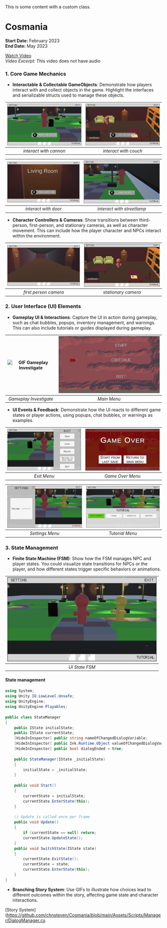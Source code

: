 <div className="my-class">
  This is some content with a custom class.
</div>

# Cosmania

**Start Date:** February 2023  
**End Date:** May 2023

[Watch Video](https://youtu.be/ZcUD4tmIc0k)  
_Video Excerpt:_ This video does not have audio

### 1. Core Game Mechanics

- **Interactable & Collectable GameObjects**: Demonstrate how players interact with and collect objects in the game. Highlight the interfaces and serializable structs used to manage these objects.

| ![GIF Cannon](./interact/interact%20cannon.gif) | ![GIF Couch](./interact/interact%20couch.gif) |
| :---------------------------------------------: | :-------------------------------------------: |
|             _interact with cannon_              |             _interact with couch_             |

| ![GIF Door](./interact/interact%20door.gif) | ![GIF Streetlamp](./interact/interact%20streetlamp.gif) |
| :-----------------------------------------: | :-----------------------------------------------------: |
|            _interact with door_             |               _interact with streetlamp_                |

- **Character Controllers & Cameras**: Show transitions between third-person, first-person, and stationary cameras, as well as character movement. This can include how the player character and NPCs interact within the environment.

| ![GIF first person](./camera/camera%20first%20person.gif) | ![GIF stationary](./camera/camera%20stationary.gif) |
| :-------------------------------------------------------: | :-------------------------------------------------: |
|                   _first person camera_                   |                 _stationary camera_                 |

### 2. User Interface (UI) Elements

- **Gameplay UI & Interactions**: Capture the UI in action during gameplay, such as chat bubbles, popups, inventory management, and warnings. This can also include tutorials or guides displayed during gameplay.

| ![GIF Gameplay Investigate](./gameplay/gameplay%20investigate.gif) | ![GIF Main Menu](./gameplay/gameplay%20main%20menu.gif) |
| :----------------------------------------------------------------: | :-----------------------------------------------------: |
|                       _Gameplay Investigate_                       |                       _Main Menu_                       |

- **UI Events & Feedback**: Demonstrate how the UI reacts to different game states or player actions, using popups, chat bubbles, or warnings as examples.

| ![PNG Exit](./ui/ui%20exit.png) | ![PNG Game Over](./ui/ui%20game%20over.png) |
| :-----------------------------: | :-----------------------------------------: |
|           _Exit Menu_           |              _Game Over Menu_               |

| ![PNG Setting](./ui/ui%20setting.png) | ![PNG Tutorial](./ui/ui%20tutorial.png) |
| :-----------------------------------: | :-------------------------------------: |
|            _Settings Menu_            |             _Tutorial Menu_             |

### 3. State Management

- **Finite State Machine (FSM)**: Show how the FSM manages NPC and player states. You could visualize state transitions for NPCs or the player, and how different states trigger specific behaviors or animations.

| ![GIF UI State Change](./ui/ui%20state%20change.gif) |
| :--------------------------------------------------: |
|                    _UI State FSM_                    |

#### State management

```csharp
using System;
using Unity.IO.LowLevel.Unsafe;
using UnityEngine;
using UnityEngine.Playables;

public class StateManager
{
    public IState initialState;
    public IState currentState;
    [HideInInspector] public string nameOfChangedDialogVariable;
    [HideInInspector] public Ink.Runtime.Object valueOfChangedDialogVariable;
    [HideInInspector] public bool dialogEnded = true;

    public StateManager(IState _initialState)
    {
        initialState = _initialState;
    }

    public void Start()
    {
        currentState = initialState;
        currentState.EnterState(this);
    }

    // Update is called once per frame
    public void Update()
    {
        if (currentState == null) return;
        currentState.UpdateState();
    }
    public void SwitchState(IState state)
    {
        currentState.ExitState();
        currentState = state;
        currentState.EnterState(this);
    }
}
```

- **Branching Story System**: Use GIFs to illustrate how choices lead to different outcomes within the story, affecting game state and character interactions.

[Story System](https://github.com/chnsteven/Cosmania/blob/main/Assets/Scripts/Manager/DialogManager.cs
